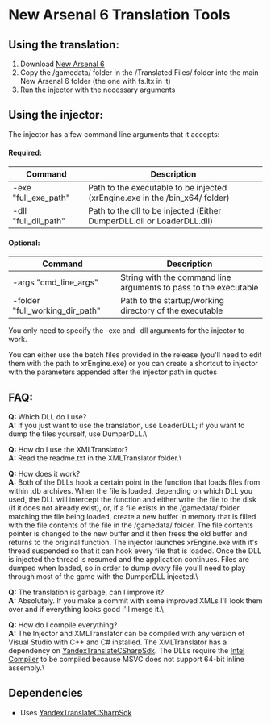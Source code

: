 # New Arsenal 6 Translation Tools
## Using the translation:
1. Download [New Arsenal 6](https://ap-pro.ru/forum/35-91737-80)
2. Copy the /gamedata/ folder in the /Translated Files/ folder into the main New Arsenal 6 folder (the one with fs.ltx in it)
3. Run the injector with the necessary arguments

## Using the injector:
The injector has a few command line arguments that it accepts:
#### Required:
|Command|Description|
|-----|-----|
| -exe "full_exe_path" | Path to the executable to be injected (xrEngine.exe in the /bin_x64/ folder) |
| -dll "full_dll_path" | Path to the dll to be injected	(Either DumperDLL.dll or LoaderDLL.dll) |

#### Optional:
|Command|Description|
|-----|-----|
|-args "cmd_line_args"|String with the command line arguments to pass to the executable|
|-folder "full_working_dir_path"|Path to the startup/working directory of the executable|
	
You only need to specify the -exe and -dll arguments for the injector to work.
	
You can either use the batch files provided in the release (you'll need to edit them with the path to xrEngine.exe) or you can create a shortcut to injector with the parameters appended after the injector path in quotes
	
## FAQ:
	
**Q:** 	Which DLL do I use?\
**A:** 	If you just want to use the translation, use LoaderDLL; if you want to dump the files yourself, use DumperDLL.\

**Q:** 	How do I use the XMLTranslator?\
**A:** 	Read the readme.txt in the XMLTranslator folder.\

**Q:** 	How does it work?\
**A:** 	Both of the DLLs hook a certain point in the function that loads files from within .db archives. When the file is loaded, depending on which DLL you used, the DLL will intercept the function and either write the file to the disk (if it does not already exist), or, if a file exists in the /gamedata/ folder matching the file being loaded, create a new buffer in memory that is filled with the file contents of the file in the /gamedata/ folder. The file contents pointer is changed to the new buffer and it then frees the old buffer and returns to the original function. The injector launches xrEngine.exe with it's thread suspended so that it can hook every file that is loaded. Once the DLL is injected the thread is resumed and the application continues. Files are dumped when loaded, so in order to dump _every_ file you'll need to play through most of the game with the DumperDLL injected.\
	
**Q:**	The translation is garbage, can I improve it?\
**A:**	Absolutely. If you make a commit with some improved XMLs I'll look them over and if everything looks good I'll merge it.\

**Q:**	How do I compile everything?\
**A:**	The Injector and XMLTranslator can be compiled with any version of Visual Studio with C++ and C# installed. The XMLTranslator has a dependency on [YandexTranslateCSharpSdk](https://github.com/anovik/YandexTranslateCSharpSdk). The DLLs require the [Intel Compiler](https://software.intel.com/en-us/parallel-studio-xe) to be compiled because MSVC does not support 64-bit inline assembly.\
	
## Dependencies
* Uses [YandexTranslateCSharpSdk](https://github.com/anovik/YandexTranslateCSharpSdk)